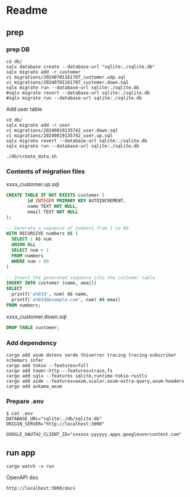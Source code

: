 # Readme

## prep

### prep DB

```text
cd db/
sqlx database create --database-url "sqlite:./sqlite.db"
sqlx migrate add -r customer
vi migrations/20240701161707_customer.udp.sql
vi migrations/20240701161707_customer.down.sql
sqlx migrate run --database-url sqlite:./sqlite.db
#sqlx migrate revert --database-url sqlite:./sqlite.db
#sqlx migrate run --database-url sqlite:./sqlite.db
```

Add user table
```text
cd db/
sqlx migrate add -r user
vi migrations/20240819135742_user.down.sql
vi migrations/20240819135742_user.up.sql
sqlx migrate revert --database-url sqlite:./sqlite.db
sqlx migrate run --database-url sqlite:./sqlite.db
```

`./db/create_data.sh`

### Contents of migration files

xxxx_customer.up.sql

```sql
CREATE TABLE IF NOT EXISTS customer (
        id INTEGER PRIMARY KEY AUTOINCREMENT,
        name TEXT NOT NULL,
        email TEXT NOT NULL
);

-- Generate a sequence of numbers from 1 to 80
WITH RECURSIVE numbers AS (
  SELECT 1 AS num
  UNION ALL
  SELECT num + 1
  FROM numbers
  WHERE num < 80
)

-- Insert the generated sequence into the customer table
INSERT INTO customer (name, email)
SELECT
  printf('a%03d', num) AS name,
  printf('a%03d@example.com', num) AS email
FROM numbers;
```

xxxx_customer.down.sql

```sql
DROP TABLE customer;
```

### Add dependency

```text
cargo add axum dotenv serde thiserror tracing tracing-subscriber schemars infer
cargo add tokio --features=full
cargo add tower-http --features=trace,fs
cargo add sqlx --features sqlite,runtime-tokio-rustls
cargo add aide --features=axum,scalar,axum-extra-query,axum-headers
cargo add askama_axum
```

### Prepare .env

```text
$ cat .env 
DATABASE_URL="sqlite:./db/sqlite.db"
ORIGIN_SERVER="http://localhost:3000"

GOOGLE_OAUTH2_CLIENT_ID="xxxxxx-yyyyyy.apps.googleusercontent.com"
```

## run app

```text
cargo watch -x run
```

OpenAPI doc

```text
http://localhost:3000/docs
```
